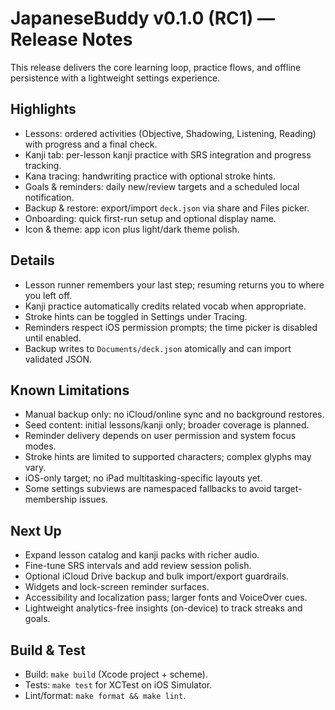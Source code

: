 # JapaneseBuddy v0.1.0 (RC1) — Release Notes

This release delivers the core learning loop, practice flows, and offline persistence with a lightweight settings experience.

## Highlights

- Lessons: ordered activities (Objective, Shadowing, Listening, Reading) with progress and a final check.
- Kanji tab: per-lesson kanji practice with SRS integration and progress tracking.
- Kana tracing: handwriting practice with optional stroke hints.
- Goals & reminders: daily new/review targets and a scheduled local notification.
- Backup & restore: export/import `deck.json` via share and Files picker.
- Onboarding: quick first-run setup and optional display name.
- Icon & theme: app icon plus light/dark theme polish.

## Details

- Lesson runner remembers your last step; resuming returns you to where you left off.
- Kanji practice automatically credits related vocab when appropriate.
- Stroke hints can be toggled in Settings under Tracing.
- Reminders respect iOS permission prompts; the time picker is disabled until enabled.
- Backup writes to `Documents/deck.json` atomically and can import validated JSON.

## Known Limitations

- Manual backup only: no iCloud/online sync and no background restores.
- Seed content: initial lessons/kanji only; broader coverage is planned.
- Reminder delivery depends on user permission and system focus modes.
- Stroke hints are limited to supported characters; complex glyphs may vary.
- iOS-only target; no iPad multitasking-specific layouts yet.
- Some settings subviews are namespaced fallbacks to avoid target-membership issues.

## Next Up

- Expand lesson catalog and kanji packs with richer audio.
- Fine-tune SRS intervals and add review session polish.
- Optional iCloud Drive backup and bulk import/export guardrails.
- Widgets and lock-screen reminder surfaces.
- Accessibility and localization pass; larger fonts and VoiceOver cues.
- Lightweight analytics-free insights (on-device) to track streaks and goals.

## Build & Test

- Build: `make build` (Xcode project + scheme).
- Tests: `make test` for XCTest on iOS Simulator.
- Lint/format: `make format && make lint`.

